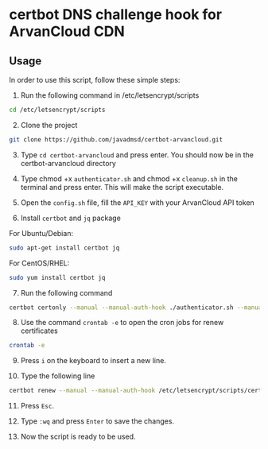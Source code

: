 # certbot DNS challenge hook for ArvanCloud CDN

## Usage

In order to use this script, follow these simple steps:

1. Run the following command in /etc/letsencrypt/scripts

```bash
cd /etc/letsencrypt/scripts
```

2. Clone the project

```bash
git clone https://github.com/javadmsd/certbot-arvancloud.git
```

3. Type `cd certbot-arvancloud` and press enter. You should now be in the certbot-arvancloud directory

4. Type chmod +x `authenticator.sh` and chmod +x `cleanup.sh` in the terminal and press enter. This will make the script executable.

5. Open the `config.sh` file, fill the `API_KEY` with your ArvanCloud API token

6. Install `certbot` and `jq` package

For Ubuntu/Debian:

```bash
sudo apt-get install certbot jq
```

For CentOS/RHEL:

```bash
sudo yum install certbot jq
```

7. Run the following command

```bash
certbot certonly --manual --manual-auth-hook ./authenticator.sh --manual-cleanup-hook ./cleanup.sh -d example.com -d *.example.com
```

8. Use the command `crontab -e` to open the cron jobs for renew certificates

```bash
crontab -e
```

9. Press `i` on the keyboard to insert a new line.

10. Type the following line

```bash
certbot renew --manual --manual-auth-hook /etc/letsencrypt/scripts/certbot-arvancloud/authenticator.sh --manual-cleanup-hook /etc/letsencrypt/scripts/certbot-arvancloud/cleanup.sh -d example.com -d *.example.com >> /etc/letsencrypt/scripts/certbot-arvancloud/certbot.renew.log
```

11. Press `Esc`.

12. Type `:wq` and press `Enter` to save the changes.

13. Now the script is ready to be used.
